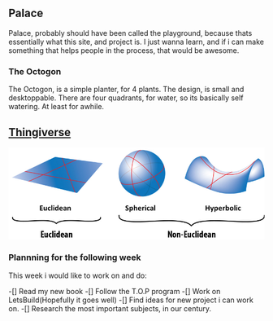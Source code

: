## Palace

Palace, probably should have been called the playground, because thats essentially what this site, and project is. I just wanna learn, and if i can make something that helps people in the process, that would be awesome.

### The Octogon

The Octogon, is a simple planter, for 4 plants. The design, is small and desktoppable. There are four quadrants, for water, so its basically self watering. At least for awhile. 

[Thingiverse](https://www.thingiverse.com)
---
![](test.jpg)

### Plannning for the following week

This week i would like to work on and do:

-[] Read my new book
-[] Follow the T.O.P program
-[] Work on LetsBuild(Hopefully it goes well)
-[] Find ideas for new project i can work on.
-[] Research the most important subjects, in our century.
